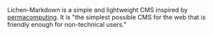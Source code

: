 Lichen-Markdown is a simple and lightweight CMS inspired by [permacomputing](https://permacomputing.net). It is "the simplest possible CMS for the web that is friendly enough for non-technical users."
